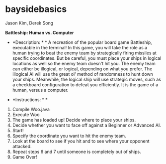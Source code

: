 # baysidebasics
Jason Kim, Derek Song

**Battleship: Human vs. Computer**

* *Description: * *
  A recreation of the popular board game Battleship, executable in the terminal! In this game, you will take the role as a human trying to beat the enemy team by strategically firing missiles at specific coordinates. But be careful, you must place your ships in logical locations as well so the enemy team doesn't hit you. The enemy team can either be illogical, or logical, depending on what you prefer. The illogical AI will use the great ol' method of randomness to hunt down your ships. Meanwhile, the logical ship will use strategic moves, such as a checkboard configuration to defeat you efficiently. It is the game of a human, versus a computer. 
  
* *Instructions: * *
1) Compile Woo.java
2) Execute Woo
3) The game has loaded up! Decide where to place your ships.
4) Decide whether you want to face off against a Beginner or Advanced AI.
5) Start!
6) Specify the coordinate you want to hit the enemy team.
7) Look at the board to see if you hit and to see where your opponent attacked.
8) Repeat steps 6 and 7 until someone is completely out of ships.
9) Game Over!
  
  
